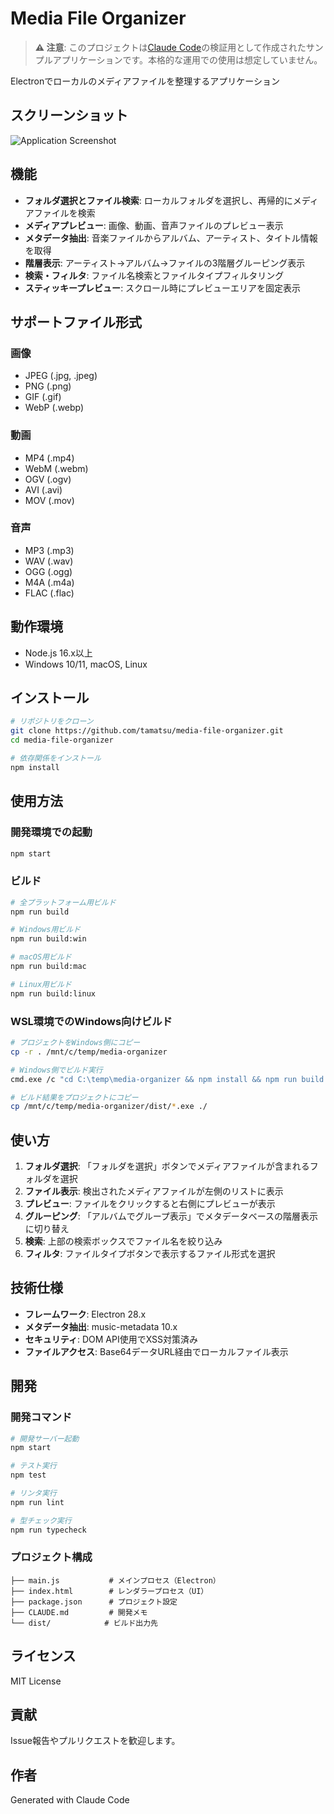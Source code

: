 # Media File Organizer

> **⚠️ 注意**: このプロジェクトは[Claude Code](https://claude.ai/code)の検証用として作成されたサンプルアプリケーションです。本格的な運用での使用は想定していません。

Electronでローカルのメディアファイルを整理するアプリケーション

## スクリーンショット

![Application Screenshot](https://tamatsu.github.io/media-file-organizer/screenshot.png)

## 機能

- **フォルダ選択とファイル検索**: ローカルフォルダを選択し、再帰的にメディアファイルを検索
- **メディアプレビュー**: 画像、動画、音声ファイルのプレビュー表示
- **メタデータ抽出**: 音楽ファイルからアルバム、アーティスト、タイトル情報を取得
- **階層表示**: アーティスト→アルバム→ファイルの3階層グルーピング表示
- **検索・フィルタ**: ファイル名検索とファイルタイプフィルタリング
- **スティッキープレビュー**: スクロール時にプレビューエリアを固定表示

## サポートファイル形式

### 画像
- JPEG (.jpg, .jpeg)
- PNG (.png)
- GIF (.gif)
- WebP (.webp)

### 動画
- MP4 (.mp4)
- WebM (.webm)
- OGV (.ogv)
- AVI (.avi)
- MOV (.mov)

### 音声
- MP3 (.mp3)
- WAV (.wav)
- OGG (.ogg)
- M4A (.m4a)
- FLAC (.flac)

## 動作環境

- Node.js 16.x以上
- Windows 10/11, macOS, Linux

## インストール

```bash
# リポジトリをクローン
git clone https://github.com/tamatsu/media-file-organizer.git
cd media-file-organizer

# 依存関係をインストール
npm install
```

## 使用方法

### 開発環境での起動

```bash
npm start
```

### ビルド

```bash
# 全プラットフォーム用ビルド
npm run build

# Windows用ビルド
npm run build:win

# macOS用ビルド
npm run build:mac

# Linux用ビルド
npm run build:linux
```

### WSL環境でのWindows向けビルド

```bash
# プロジェクトをWindows側にコピー
cp -r . /mnt/c/temp/media-organizer

# Windows側でビルド実行
cmd.exe /c "cd C:\temp\media-organizer && npm install && npm run build:win"

# ビルド結果をプロジェクトにコピー
cp /mnt/c/temp/media-organizer/dist/*.exe ./
```

## 使い方

1. **フォルダ選択**: 「フォルダを選択」ボタンでメディアファイルが含まれるフォルダを選択
2. **ファイル表示**: 検出されたメディアファイルが左側のリストに表示
3. **プレビュー**: ファイルをクリックすると右側にプレビューが表示
4. **グルーピング**: 「アルバムでグループ表示」でメタデータベースの階層表示に切り替え
5. **検索**: 上部の検索ボックスでファイル名を絞り込み
6. **フィルタ**: ファイルタイプボタンで表示するファイル形式を選択

## 技術仕様

- **フレームワーク**: Electron 28.x
- **メタデータ抽出**: music-metadata 10.x
- **セキュリティ**: DOM API使用でXSS対策済み
- **ファイルアクセス**: Base64データURL経由でローカルファイル表示

## 開発

### 開発コマンド

```bash
# 開発サーバー起動
npm start

# テスト実行
npm test

# リンタ実行
npm run lint

# 型チェック実行
npm run typecheck
```

### プロジェクト構成

```
├── main.js           # メインプロセス（Electron）
├── index.html        # レンダラープロセス（UI）
├── package.json      # プロジェクト設定
├── CLAUDE.md         # 開発メモ
└── dist/            # ビルド出力先
```

## ライセンス

MIT License

## 貢献

Issue報告やプルリクエストを歓迎します。

## 作者

Generated with Claude Code